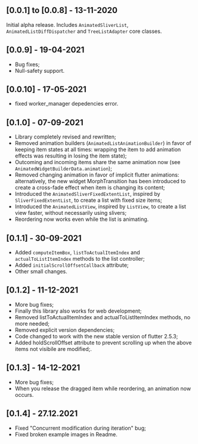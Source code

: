 ## [0.0.1] to [0.0.8] - 13-11-2020

Initial alpha release. Includes `AnimatedSliverList`, `AnimatedListDiffDispatcher` and `TreeListAdapter` core classes.

## [0.0.9] - 19-04-2021

- Bug fixes;
- Null-safety support.

## [0.0.10] - 17-05-2021

- fixed worker_manager depedencies error.

## [0.1.0] - 07-09-2021

- Library completely revised and rewritten;
- Removed animation builders (`AnimatedListAnimationBuilder`) in favor of keeping item states at all times: wrapping the item to add animation effects was resulting in losing the item state);
- Outcoming and incoming items share the same animation now (see `AnimatedWidgetBuilderData.animation`);
- Removed changing animation in favor of implicit flutter animations: alternatively, the new widget MorphTransition has been introduced to create a cross-fade effect when item is changing its content;
- Introduced the `AnimatedSliverFixedExtentList`, inspired by `SliverFixedExtentList`, to create a list with fixed size items;
- Introduced the `AnimatedListView`, inspired by `ListView`, to create a list view faster, without necessarily using slivers;
- Reordering now works even while the list is animating.

## [0.1.1] - 30-09-2021

- Added `computeItemBox`, `listToActualItemIndex` and `actualToListItemIndex` methods to the list controller;
- Added `initialScrollOffsetCallback` attribute;
- Other small changes.

## [0.1.2] - 11-12-2021

- More bug fixes;
- Finally this library also works for web development;
- Removed listToActualItemIndex and actualToListItemIndex methods, no more needed;
- Removed explicit version dependencies;
- Code changed to work with the new stable version of flutter 2.5.3;
- Added holdScrollOffset attribute to prevent scrolling up when the above items not visibile are modified;.

## [0.1.3] - 14-12-2021

- More bug fixes;
- When you release the dragged item while reordering, an animation now occurs.

## [0.1.4] - 27.12.2021

- Fixed "Concurrent modification during iteration" bug;
- Fixed broken example images in Readme.
